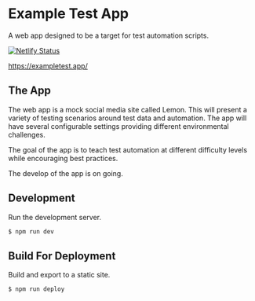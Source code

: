 # Example Test App

A web app designed to be a target for test automation scripts.

[![Netlify Status](https://api.netlify.com/api/v1/badges/e809471a-a410-45c8-937d-d5969a65f174/deploy-status)](https://app.netlify.com/sites/example-test-app/deploys)

https://exampletest.app/

## The App

The web app is a mock social media site called Lemon. This will present a variety of testing scenarios around test data and automation. The app will have several configurable settings providing different environmental challenges.

The goal of the app is to teach test automation at different difficulty levels while encouraging best practices.

The develop of the app is on going.

## Development

Run the development server.

```bash
$ npm run dev
```

## Build For Deployment

Build and export to a static site.

```bash
$ npm run deploy
```